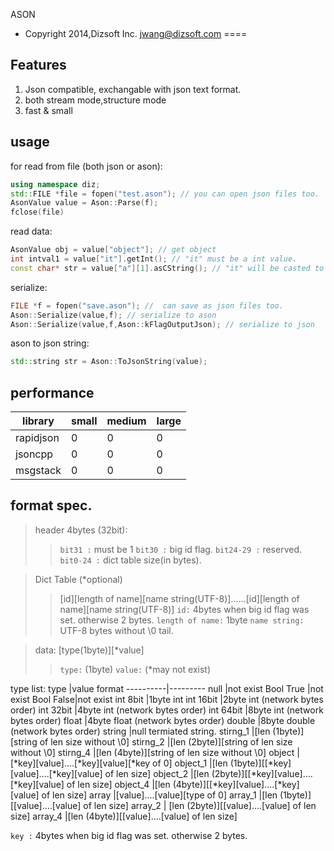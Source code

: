 ASON
* Copyright 2014,Dizsoft Inc. jwang@dizsoft.com
====

Features
----
1. Json compatible, exchangable with json text format.
2. both stream mode,structure mode
3. fast & small

usage
----
for read from file (both json or ason):
``` cpp
using namespace diz;
std::FILE *file = fopen("test.ason"); // you can open json files too.
AsonValue value = Ason::Parse(f);
fclose(file)
```
read data:
``` cpp
AsonValue obj = value["object"]; // get object
int intval1 = value["it"].getInt(); // "it" must be a int value.
const char* str = value["a"][1].asCString(); // "it" will be casted to int automatically.
```
serialize:
``` cpp
FILE *f = fopen("save.ason"); //  can save as json files too.
Ason::Serialize(value,f); // serialize to ason
Ason::Serialize(value,f,Ason::kFlagOutputJson); // serialize to json
```
ason to json string:
``` cpp
std::string str = Ason::ToJsonString(value);
```
performance
----
library      |small    |medium   |large
-------------|---------|---------|---------
rapidjson    |0|0|0
jsoncpp      |0|0|0
msgstack     |0|0|0

format spec.
----
>header 4bytes (32bit):
>>`bit31 :` must be 1
`bit30 :` big id flag.
`bit24-29 :` reserved.
`bit0-24 :` dict table size(in bytes).

>Dict Table (*optional)
>>[id][length of name][name string(UTF-8)]......[id][length of name][name string(UTF-8)]
`id:` 4bytes when big id flag was set. otherwise 2 bytes.
`length of name:` 1byte
`name string:` UTF-8 bytes without \0 tail.

>data: [type(1byte)][*value]
>>`type:` (1byte)
>>`value:` (*may not exist)

type list:
type      |value format
----------|---------
null      |not exist
Bool True |not exist
Bool False|not exist
int 8bit  |1byte int
int 16bit |2byte int (network bytes order)
int 32bit |4byte int (network bytes order)
int 64bit |8byte int (network bytes order)
float     |4byte float (network bytes order)
double    |8byte double (network bytes order)
string    |null termiated string.
stirng_1  |[len (1byte)][string of len size without \0]
stirng_2  |[len (2byte)][string of len size without \0]
stirng_4  |[len (4byte)][string of len size without \0]
object    | [*key][value]....[*key][value][*key of 0]
object_1  |[len (1byte)][[*key][value]....[*key][value] of len size]
object_2  |[len (2byte)][[*key][value]....[*key][value] of len size]
object_4  |[len (4byte)][[*key][value]....[*key][value] of len size]
array     |[value]....[value][type of 0]
array_1   |[len (1byte)][[value]....[value] of len size]
array_2   | [len (2byte)][[value]....[value] of len size]
array_4   |[len (4byte)][[value]....[value] of len size]

`key :` 4bytes when big id flag was set. otherwise 2 bytes.
